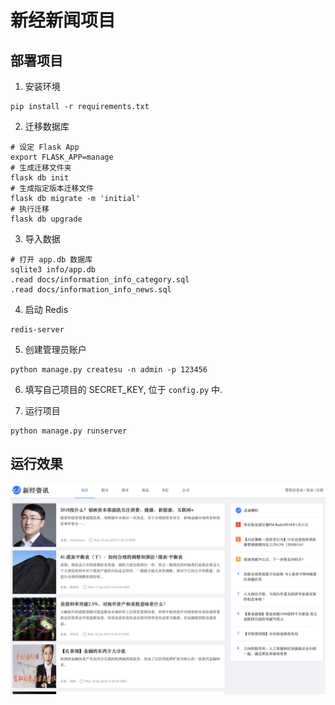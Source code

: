 # 新经新闻项目

## 部署项目

1. 安装环境

```shell
pip install -r requirements.txt
```

2. 迁移数据库

```shell
# 设定 Flask App
export FLASK_APP=manage
# 生成迁移文件夹
flask db init
# 生成指定版本迁移文件
flask db migrate -m 'initial'
# 执行迁移
flask db upgrade
```

3. 导入数据

```shell
# 打开 app.db 数据库
sqlite3 info/app.db
.read docs/information_info_category.sql
.read docs/information_info_news.sql
```

4. 启动 Redis

```shell
redis-server
```

5. 创建管理员账户

```shell
python manage.py createsu -n admin -p 123456
```

6. 填写自己项目的 SECRET_KEY, 位于 `config.py` 中.

7. 运行项目

```shell
python manage.py runserver
```

## 运行效果

![](./docs/index.png)